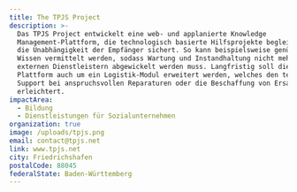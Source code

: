 ```yaml
---
title: The TPJS Project
description: >-
  Das TPJS Project entwickelt eine web- und applanierte Knowledge
  Management-Plattform, die technologisch basierte Hilfsprojekte begleitet und
  die Unabhängigkeit der Empfänger sichert. So kann beispielsweise genügend
  Wissen vermittelt werden, sodass Wartung und Instandhaltung nicht mehr von
  externen Dienstleistern abgewickelt werden muss. Langfristig soll diese
  Plattform auch um ein Logistik-Modul erweitert werden, welches den technische
  Support bei anspruchsvollen Reparaturen oder die Beschaffung von Ersatzteilen
  erleichtert.
impactArea:
  - Bildung
  - Dienstleistungen für Sozialunternehmen
organization: true
image: /uploads/tpjs.png
email: contact@tpjs.net
link: www.tpjs.net
city: Friedrichshafen
postalCode: 88045
federalState: Baden-Württemberg
---
```


